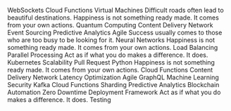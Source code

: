 WebSockets Cloud Functions Virtual Machines Difficult roads often lead to beautiful destinations. Happiness is not something ready made. It comes from your own actions.
Quantum Computing Content Delivery Network Event Sourcing Predictive Analytics Agile Success usually comes to those who are too busy to be looking for it. Neural Networks Happiness is not something ready made. It comes from your own actions. Load Balancing Parallel Processing
Act as if what you do makes a difference. It does. Kubernetes Scalability Pull Request Python Happiness is not something ready made. It comes from your own actions. Cloud Functions Content Delivery Network Latency Optimization
Agile GraphQL Machine Learning Security Kafka Cloud Functions Sharding Predictive Analytics Blockchain Automation Zero Downtime Deployment Framework Act as if what you do makes a difference. It does. Testing
